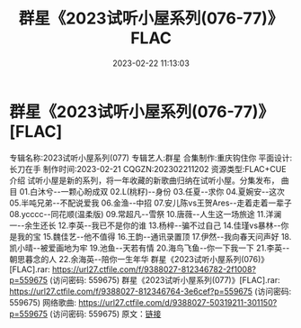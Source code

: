 ﻿---
title: 群星《2023试听小屋系列(076-77)》FLAC
date: 2023-02-22 11:13:03
categories: APE、FLAC、MP3
tags: 华语中文
---
# 群星《2023试听小屋系列(076-77)》[FLAC]

专辑名称:2023试听小屋系列(077)
专辑艺人:群星
合集制作:重庆钩住你
平面设计:长刀在手
制作时间:2023-02-21
CQGZN:202302211202
资源类型:FLAC+CUE
介绍
试听小屋是新的系列，将一年收藏的新歌曲归纳在试听小屋。分集发布，
曲目
01.白沐兮--一颗心盼成双
02.L(桃籽)--身份
03.任夏--求你
04.夏婉安--这次
05.半吨兄弟--不配说爱我
06.金渔--中招
07.安儿陈vs王贺Ares--走着走着一辈子
08.ycccc--同花顺(温柔版)
09.常超凡--雪祭
10.唐薇--人生这一场旅途
11.洋澜一--余生还长
12.李英--我已不是你的谁
13.杨梓--骗不过自己
14.佳瑾vs暴林--你是我的宝
15.魏佳艺--他不值得
16.王韵--通讯录置顶
17.伊然--我向春天问声好
18.凯小晴--被爱画地为牢
19.池鱼--天若有情
20.海鸟飞鱼--你一下我一下
21.李英--朝思暮念的人
22.余海英--陪你一生年华
群星《2023试听小屋系列(076)》[FLAC].rar: https://url27.ctfile.com/f/9388027-812346782-2f1008?p=559675
(访问密码: 559675)
群星《2023试听小屋系列(077)》[FLAC].rar: https://url27.ctfile.com/f/9388027-812346764-3e6cef?p=559675
(访问密码: 559675)
网络歌曲: https://url27.ctfile.com/d/9388027-50319211-301150?p=559675
(访问密码: 559675)
原文：[链接](https://blog.sina.com.cn/s/blog_1647c7e76010310vf.html)
